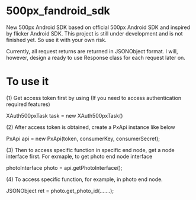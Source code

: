 500px_fandroid_sdk
==================

New 500px Android SDK based on official 500px Android SDK and inspired by flicker Android SDK. This project is still under development and is not finished yet. So use it with your own risk.

Currently, all request returns are returned in JSONObject format. I will, however, design a ready to use Response class for each request later on.



To use it
==================
(1) Get access token first by using (If you need to access authentication required features)
<p>XAuth500pxTask task = new XAuth500pxTask()

(2) After access token is obtained, create a PxApi instance like below
<p>PxApi api = new PxApi(token, consumerKey, consumerSecret);

(3) Then to access specific function in specific end node, get a node interface first. For exmaple, to get photo end node interface
<p>photoInterface photo = api.getPhotoInterface();

(4) To access specific function, for example, in photo end node.
<p>JSONObject ret = photo.get_photo_id(.......);
